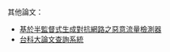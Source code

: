 其他論文：
- [基於半監督式生成對抗網路之惡意流量檢測器](https://ndltd.ncl.edu.tw/cgi-bin/gs32/gsweb.cgi/ccd=oLqMnU/search?s=id=%22110FCU00392020%22.&openfull=1&setcurrent=0#XXX)
- [台科大論文查詢系統](https://etheses.lib.ntust.edu.tw/thesis/search/)
